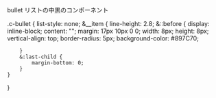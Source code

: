 bullet
リストの中黒のコンポーネント


.c-bullet {
    list-style: none;
    &__item {
        line-height: 2.8;
        &::before {
            display: inline-block;
            content: "";
            margin: 17px 10px 0 0;
            width: 8px;
            height: 8px;
            vertical-align: top;
            border-radius: 5px;
            background-color: #897C70;

        }
        &:last-child {
            margin-bottom: 0;
        }
    }
}
